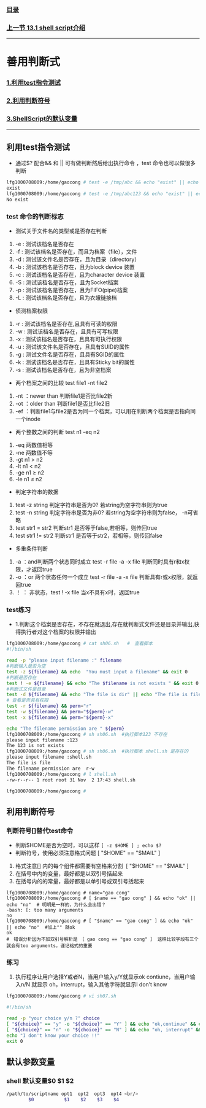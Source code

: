 ### [目录](https://github.com/Letitmiss/Linux-learning/blob/master/README.md)
### [上一节 13.1 shell script介绍 ](https://github.com/Letitmiss/Linux-learning/blob/master/blog/13.1shellscript.md)
----
# 善用判断式
### [1.利用test指令测试](#利用test指令测试)
### [2.利用判断符号](#利用判断符号)
### [3.ShellScript的默认变量](#默认参数变量)

----

## 利用test指令测试

* 通过$? 配合&& 和 || 可有做判断然后给出执行命令 ，test 命令也可以做很多判断 
```bash
lfg1000708009:/home/gaocong # test -e /tmp/abc && echo "exist" || echo "No exist"
exist
lfg1000708009:/home/gaocong # test -e /tmp/abc123 && echo "exist" || echo "No exist"
No exist
```
### test 命令的判断标志

* 测试关于文件名的类型或是否存在判断 
1. -e : 测试该档名是否存在
2. -f : 测试该档名是否存在，而且为档案（file），文件
3. -d : 测试该文件名是否存在，且为目录（directory）
4. -b : 测试该档名是否存在，且为block device 装置
5. -c : 测试该档名是否存在，且为character device 装置
6. -S : 测试该档名是否存在，且为Socket档案
7. -p : 测试该档名是否存在，且为FIFO(pipe)档案
8. -L : 测试该档名是否存在，且为衣蛾链接档

* 侦测档案权限
1. -r : 测试该档名是否存在,且具有可读的权限
2. -w : 测试该档名是否存在，且具有可写权限
3. -x : 测试该档名是否存在，且具有可执行权限
4. -u : 测试该文件名是否存在，且具有SUID的属性
5. -g : 测试文件名是否存在，且具有SGID的属性
6. -k : 测试该档名是否存在，且具有Sticky bit的属性
7. -s : 测试该档名是否存在，且为非空档案

* 两个档案之间的比较 test file1 -nt file2

1. -nt ：newer than 判断file1是否比file2新
2. -ot ：older than 判断file1是否比file2旧
3. -ef ：判断file1与file2是否为同一个档案，可以用在判断两个档案是否指向同一个inode

* 两个整数之间的判断 test n1 -eq n2
1. -eq 两数值相等
2. -ne 两数值不等
3. -gt n1 > n2 
4. -lt n1 < n2
5. -ge n1 ≥ n2
6. -le n1 ≤ n2
* 判定字符串的数据
1. test -z string 判定字符串是否为0? 若string为空字符串则为true
2. test -n string 判定字符串是否为非0? 若string为空字符串则为false， -n可省略
3. test str1 = str2 判断str1 是否等于false,若相等，则传回true
4. test str1 != str2 判断str1 是否等于str2，若相等，则传回false
* 多重条件判断
1. -a ：and判断两个状态同时成立 test -r file -a -x file 判断同时具有r和x权限，才返回true
2. -o ：or 两个状态任何一个成立 test -r file -a -x file 判断具有r或x权限，就返回true
3. ！ ： 非状态，test ! -x file 当x不具有x时，返回true

### test练习 
* 1.判断这个档案是否存在，不存在就退出,存在就判断式文件还是目录并输出,获得执行者对这个档案的权限并输出
```bash
lfg1000708009:/home/gaocong # cat sh06.sh   #　查看脚本
#!/bin/sh

read -p "please input filename :" filename
#判断输入是否为空                                                                 
test -z ${filename} && echo  "You must input a filename" && exit 0
#判断是否存在
test ! -e ${filename} && echo "The $filename is not exists " && exit 0
#判断式文件是目录
test -d ${filename} && echo "The file is dir" || echo "The file is file"
# 查看是否具有权限
test -r ${filename} && perm="r" 
test -w ${filename} && perm="${perm}-w"
test -x ${filename} && perm="${perm}-x"

echo "The filename permission are " ${perm}
lfg1000708009:/home/gaocong # sh sh06.sh  #执行脚本123 不存在
please input filename :123
The 123 is not exists                   
lfg1000708009:/home/gaocong # sh sh06.sh  #执行脚本 shell.sh 是存在的
please input filename :shell.sh
The file is file
The filename permission are  r-w
lfg1000708009:/home/gaocong # l shell.sh 
-rw-r--r-- 1 root root 31 Nov  2 17:43 shell.sh

lfg1000708009:/home/gaocong # 
```
## 利用判断符号
### 判断符号[]替代test命令
* 判断$HOME是否为空时，可以这样 `[ -z $HOME ] ; echo $?`
* 判断符号，使用必须注意格式问题 [ "$HOME" == "$MAIL" ]
1. 格式注意[] 内的每个组件都需要有空格来分割  [ "$HOME" == "$MAIL" ]
2. 在括号中内的变量，最好都是以双引号括起来
3. 在括号内的的常量，最好都是以单引号或双引号括起来
```
lfg1000708009:/home/gaocong # name="gao cong"
lfg1000708009:/home/gaocong # [ $name == "gao cong" ] && echo "ok" || echo "no"  # 明明是一样的，为什么会出错？
-bash: [: too many arguments
no
lfg1000708009:/home/gaocong # [ "$name" == "gao cong" ] && echo "ok" || echo "no"  #加上"" 就ok
ok
#　错误分析因为不加双引号解析是　［ gao cong == "gao cong" ］ 这样比较字段有三个就会有too arguments，谨记格式的重要
```
### 练习
1. 执行程序让用户选择Y或者N，当用户输入y/Y就显示ok contiune，当用户输入n/N 就显示 oh，interrupt，输入其他字符就显示I don’t know
```bash
lfg1000708009:/home/gaocong # vi sh07.sh

#!/bin/sh

read -p "your choice y/n ?" choice
[ "${choice}" == "y" -o "${choice}" == "Y" ] && echo "ok,continue" && exit 0
[ "${choice}" == "n" -o "${choice}" == "N" ] && echo "oh, interrupt" && exit 0
echo "I don't know your choice !!" 
exit 0
```

## 默认参数变量

### shell 默认变量$0 $1 $2
```bash 
/path/to/scriptname opt1  opt2  opt3  opt4 <br/>
        $0           $1    $2    $3    $4
 ```



